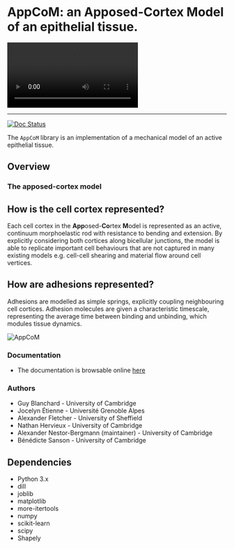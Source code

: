 # AppCoM: an **App**osed-**Co**rtex **M**odel of an epithelial tissue.

![AppCoM](doc/Figures/simulation.mp4)

<hr/>

[![Doc Status](https://readthedocs.org/projects/appcom/badge/?version=latest)](https://appcom.readthedocs.io/en/latest/)

The `AppCoM` library is an implementation of a mechanical model of an active epithelial tissue.  

## Overview

### The apposed-cortex model

## How is the cell cortex represented?

Each cell cortex in the **App**osed-**Co**rtex **M**odel is represented as an active, continuum morphoelastic rod with resistance to bending and extension.  By explicitly considering both cortices along bicellular junctions, the model is able to replicate important cell behaviours that are not captured in many existing models e.g. cell-cell shearing and material flow around cell vertices.

## How are adhesions represented?

Adhesions are modelled as simple springs, explicitly coupling neighbouring cell cortices.  Adhesion molecules are given a characteristic timescale, representing the average time between binding and unbinding, which modules tissue dynamics. 

![AppCoM](doc/Figures/model.png)


### Documentation

* The documentation is browsable online [here](https://appcom.readthedocs.io/en/latest/)

### Authors

* Guy Blanchard - University of Cambridge
* Jocelyn Étienne - Université Grenoble Alpes
* Alexander Fletcher - University of Sheffield
* Nathan Hervieux - University of Cambridge
* Alexander Nestor-Bergmann (maintainer) - University of Cambridge
* Bénédicte Sanson - University of Cambridge

## Dependencies

- Python 3.x
- dill
- joblib
- matplotlib
- more-itertools
- numpy
- scikit-learn
- scipy
- Shapely
